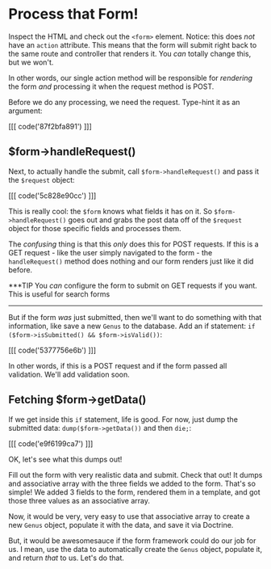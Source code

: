 # Process that Form!

Inspect the HTML and check out the `<form>` element. Notice: this does *not* have
an `action` attribute. This means that the form will submit right back to the same
route and controller that renders it. You *can* totally change this, but we won't.

In other words, our single action method will be responsible for *rendering* the form
*and* processing it when the request method is POST.

Before we do any processing, we need the request. Type-hint it as an argument:

[[[ code('87f2bfa891') ]]]

## $form->handleRequest()

Next, to actually handle the submit, call `$form->handleRequest()` and pass it the
`$request` object:

[[[ code('5c828e90cc') ]]]

This is really cool: the `$form` knows what fields it has on it. So `$form->handleRequest()`
goes out and grabs the post data off of the `$request` object for those specific fields
and processes them.

The *confusing* thing is that this *only* does this for POST requests. If this is
a GET request - like the user simply navigated to the form - the `handleRequest()`
method does nothing and our form renders just like it did before.

***TIP
You *can* configure the form to submit on GET requests if you want. This is
useful for search forms
***

But if the form *was* just submitted, then we'll want to do something with that
information, like save a new `Genus` to the database. Add an if statement:
`if ($form->isSubmitted() && $form->isValid())`:

[[[ code('5377756e6b') ]]]

In other words, if this is a POST request and if the form passed all validation.
We'll add validation soon.

## Fetching $form->getData()

If we get inside this `if` statement, life is good. For now, just dump the submitted
data: `dump($form->getData())` and then `die;`:

[[[ code('e9f6199ca7') ]]]

OK, let's see what this dumps out!

Fill out the form with very realistic data and submit. Check that out! It dumps
and associative array with the three fields we added to the form. That's so simple!
We added 3 fields to the form, rendered them in a template, and got those three
values as an associative array.

Now, it would be very, very easy to use that associative array to create a new `Genus`
object, populate it with the data, and save it via Doctrine.

But, it would be awesomesauce if the form framework could do our job for us. I mean,
use the data to automatically create the `Genus` object, populate it, and return
*that* to us. Let's do that.

